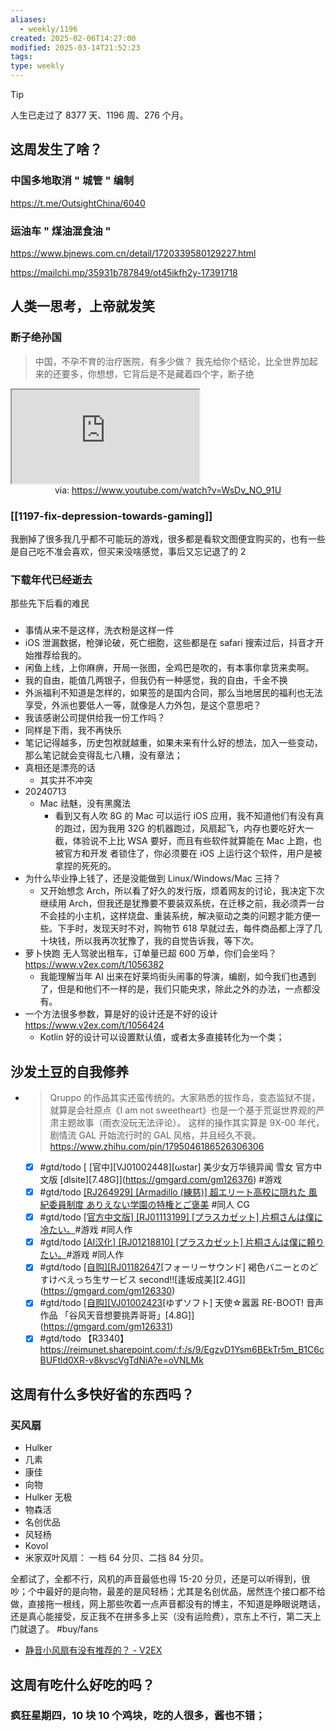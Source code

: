 ```yaml
---
aliases:
  - weekly/1196
created: 2025-02-06T14:27:00
modified: 2025-03-14T21:52:23
tags: 
type: weekly
---
```


> [!tip]
> 人生已走过了 8377 天、1196 周、276 个月。

## 这周发生了啥？

### 中国多地取消 " 城管 " 编制

https://t.me/OutsightChina/6040

### 运油车 " 煤油混食油 "

https://www.bjnews.com.cn/detail/1720339580129227.html

https://mailchi.mp/35931b787849/ot45ikfh2y-17391718

## 人类一思考，上帝就发笑

### 断子绝孙国

> 中国，不孕不育的治疗医院，有多少做？
> 我先给你个结论，比全世界加起来的还要多，你想想，它背后是不是藏着四个字，断子绝

<iframe src="https://www.youtube.com/embed/WsDv_NO_91U" allow="accelerometer; autoplay; clipboard-write; encrypted-media; gyroscope; picture-in-picture; web-share" referrerpolicy="strict-origin-when-cross-origin" allowfullscreen></iframe>

<center>via: <a href='https://www.youtube.com/watch?v=WsDv_NO_91U' target='_blank' class='external-link'>https://www.youtube.com/watch?v=WsDv_NO_91U</a></center>

### [[1197-fix-depression-towards-gaming]]

我删掉了很多我几乎都不可能玩的游戏，很多都是看软文图便宜购买的，也有一些是自己吃不准会喜欢，但买来没啥感觉，事后又忘记退了的 2

### 下载年代已经逝去

那些先下后看的难民

###

  - 事情从来不是这样，洗衣粉是这样一件
  - iOS 泄漏数据，枪弹论破，死亡细胞，这些都是在 safari 搜索过后，抖音才开始推荐给我的。
  - 闲鱼上线，上你麻痹，开局一张图，全鸡巴是吹的，有本事你拿货来卖啊。
  - 我的自由，能值几两银子，但我仍有一种感觉，我的自由，千金不换
  - 外派福利不知道是怎样的，如果签的是国内合同，那么当地居民的福利也无法享受，外派也要低人一等，就像是人力外包，是这个意思吧？
  - 我该感谢公司提供给我一份工作吗？
  - 同样是下雨，我不再快乐
  - 笔记记得越多，历史包袱就越重，如果未来有什么好的想法，加入一些变动，那么笔记就会变得乱七八糟，没有章法；
  - 真相还是漂亮的话
    - 其实并不冲突
  - 20240713
    - Mac 祛魅，没有黑魔法
      - 看到又有人吹 8G 的 Mac 可以运行 iOS 应用，我不知道他们有没有真的跑过，因为我用 32G 的机器跑过，风扇起飞，内存也要吃好大一截，体验说不上比 WSA 要好，而且有些软件就算能在 Mac 上跑，也被官方和开发 者锁住了，你必须要在 iOS 上运行这个软件，用户是被拿捏的死死的。
  - 为什么毕业挣上钱了，还是没能做到 Linux/Windows/Mac 三持？
    - 又开始想念 Arch，所以看了好久的发行版，烦着网友的讨论，我决定下次继续用 Arch，但我还是犹豫要不要装双系统，在迁移之前，我必须弄一台不会挂的小主机，这样烧盘、重装系统，解决驱动之类的问题才能方便一些。下手时，发现天时不对，购物节 618 早就过去，每件商品都上浮了几十块钱，所以我再次犹豫了，我的自觉告诉我，等下次。
  - 萝卜快跑 无人驾驶出租车，订单量已超 600 万单，你们会坐吗？
    https://www.v2ex.com/t/1056382
    - 我能理解当年 AI 出来在好莱坞街头闹事的导演，编剧，如今我们也遇到了，但是和他们不一样的是，我们只能央求，除此之外的办法，一点都没有。
  - 一个方法很多参数，算是好的设计还是不好的设计
    https://www.v2ex.com/t/1056424
    - Kotlin 好的设计可以设置默认值，或者太多直接转化为一个类；

## 沙发土豆的自我修养

- > Qruppo 的作品其实还蛮传统的。大家熟悉的拔作岛，变态监狱不提，就算是会社原点《I am not sweetheart》也是一个基于荒诞世界观的严肃主题故事（雨衣没玩无法评论）。
  这样的操作其实算是 9X-00 年代，剧情流 GAL 开始流行时的 GAL 风格，并且经久不衰。
  https://www.zhihu.com/pin/1795046186526306306

  - [x] #gtd/todo [ [官中]\[VJ01002448]\[ωstar] 美少女万华镜异闻 雪女 官方中文版 [dlsite]\[7.48G]](https://gmgard.com/gm126376) \#游戏
  - [x] #gtd/todo [[RJ264929] [Armadillo (練慈)] 超エリート高校に隠れた 風紀委員制度 ありえない学園の特権とご褒美](https://gmgard.com/gm126347) \#同人 CG
  - [x] #gtd/todo [[官方中文版] [RJ01113199] [プラスカゼット] 片桐さんは僕に冷たい。](https://gmgard.com/gm126368)#游戏 \#同人作
  - [x] #gtd/todo [[AI汉化] [RJ01218810] [プラスカゼット] 片桐さんは僕に頼りたい。](https://gmgard.com/gm126369)#游戏 \#同人作
  - [x] #gtd/todo [ [自购]\[RJ01182647](同人音声)[フォーリーサウンド] 褐色バニーとのどすけべえっち生サービス second!![逢坂成美]\[2.4G]](https://gmgard.com/gm126330)
  - [x] #gtd/todo [ [自购]\[VJ01002423](同人音声)[ゆずソフト] 天使☆嚣嚣 RE-BOOT! 音声作品 「谷风天音想要挑弄哥哥」[4.8G]](https://gmgard.com/gm126331)
  - [x] #gtd/todo 【R3340】
    https://reimunet.sharepoint.com/:f:/s/9/EgzvD1Ysm6BEkTr5m_B1C6cBUFtld0XR-v8kvscVgTdNiA?e=oVNLMk

## 这周有什么多快好省的东西吗？

### 买风扇

- Hulker
- 几素
- 康佳
- 向物
- Hulker 无极
- 物森活
- 名创优品
- 风轻杨
- Kovol
- 米家双叶风扇： 一档 64 分贝、二挡 84 分贝。

全都试了，全都不行，风机的声音最低也得 15-20 分贝，还是可以听得到，很吵；个中最好的是向物，最差的是风轻杨；尤其是名创优品，居然连个接口都不给做，直接拖一根线，网上那些吹着一点声音都没有的博主，不知道是睁眼说瞎话，还是真心能接受，反正我不在拼多多上买（没有运险费），京东上不行，第二天上门就退了。 \#buy/fans

- [静音小风扇有没有推荐的？ - V2EX](https://v2ex.com/t/602993)


## 这周有吃什么好吃的吗？

### 疯狂星期四，10 块 10 个鸡块，吃的人很多，酱也不错；
